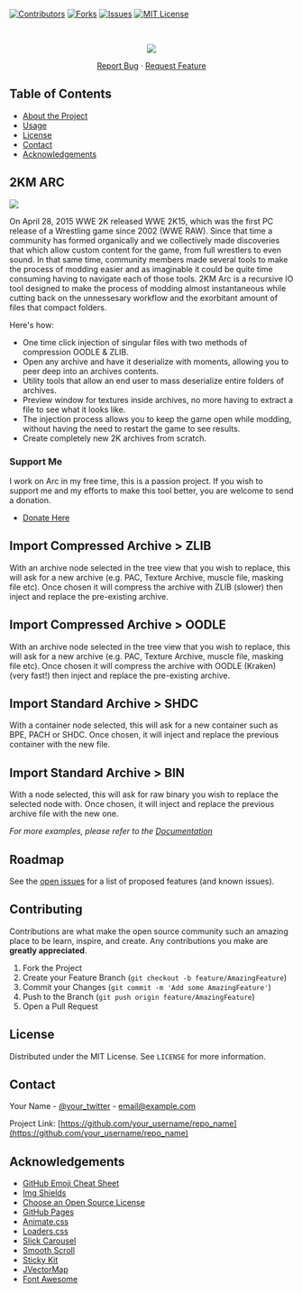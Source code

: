 <!-- PROJECT SHIELDS -->
<!--
*** I'm using markdown "reference style" links for readability.
*** Reference links are enclosed in brackets [ ] instead of parentheses ( ).
*** See the bottom of this document for the declaration of the reference variables
*** for contributors-url, forks-url, etc. This is an optional, concise syntax you may use.
*** https://www.markdownguide.org/basic-syntax/#reference-style-links
-->
[![Contributors][contributors-shield]][contributors-url]
[![Forks][forks-shield]][forks-url]
[![Issues][issues-shield]][issues-url]
[![MIT License][license-shield]][license-url]

<!-- PROJECT LOGO -->
<br />
<p align="center">
  <img src="http://2kmodz.com/2km-arc.png"/>
  <p align="center">
    <a href="https://github.com/othneildrew/Best-README-Template/issues">Report Bug</a>
    ·
    <a href="https://github.com/othneildrew/Best-README-Template/issues">Request Feature</a>
  </p>
</p>



<!-- TABLE OF CONTENTS -->
## Table of Contents

* [About the Project](#about-the-project)
* [Usage](#usage)
* [License](#license)
* [Contact](#contact)
* [Acknowledgements](#acknowledgements)


## 2KM ARC

<img src="https://i.imgur.com/F4KAijk.png"/>

On April 28, 2015 WWE 2K released WWE 2K15, which was the first PC release of a Wrestling game since 2002 (WWE RAW). Since that time a community has formed organically and we collectively made discoveries that which allow custom content for the game, from full wrestlers to even sound. In that same time, community members made several tools to make the process of modding easier and as imaginable it could be quite time consuming having to navigate each of those tools. 2KM Arc is a recursive IO tool designed to make the process of modding almost instantaneous while cutting back on the unnessesary workflow and the exorbitant amount of files that compact folders.

Here's how:
* One time click injection of singular files with two methods of compression OODLE & ZLIB.
* Open any archive and have it deserialize with moments, allowing you to peer deep into an archives contents.
* Utility tools that allow an end user to mass deserialize entire folders of archives.
* Preview window for textures inside archives, no more having to extract a file to see what it looks like.
* The injection process allows you to keep the game open while modding, without having the need to restart the game to see results.
* Create completely new 2K archives from scratch.

### Support Me
I work on Arc in my free time, this is a passion project. If you wish to support me and my efforts to make this tool better, you are welcome to send a donation. 
* [Donate Here](https://www.paypal.com/donate?token=G74NJrqBUTljEl7Y5x7oXiSwCwAbBv-cI6u0L8LBaz9vmzJQxQst23QRjWUj-PInMh4JDqwoKgYE5PjZ)

## Import Compressed Archive > ZLIB
With an archive node selected in the tree view that you wish to replace, this will ask for a new archive (e.g. PAC, Texture Archive, muscle file, masking file etc). Once chosen it will compress the archive with ZLIB (slower) then inject and replace the pre-existing archive.

## Import Compressed Archive > OODLE
With an archive node selected in the tree view that you wish to replace, this will ask for a new archive (e.g. PAC, Texture Archive, muscle file, masking file etc). Once chosen it will compress the archive with OODLE (Kraken) (very fast!) then inject and replace the pre-existing archive.

## Import Standard Archive > SHDC
With a container node selected, this will ask for a new container such as BPE, PACH or SHDC. Once chosen, it will inject and replace the previous container with the new file.

## Import Standard Archive > BIN
With a node selected, this will ask for raw binary you wish to replace the selected node with. Once chosen, it will inject and replace the previous archive file with the new one.


_For more examples, please refer to the [Documentation](https://example.com)_



<!-- ROADMAP -->
## Roadmap

See the [open issues](https://github.com/othneildrew/Best-README-Template/issues) for a list of proposed features (and known issues).



<!-- CONTRIBUTING -->
## Contributing

Contributions are what make the open source community such an amazing place to be learn, inspire, and create. Any contributions you make are **greatly appreciated**.

1. Fork the Project
2. Create your Feature Branch (`git checkout -b feature/AmazingFeature`)
3. Commit your Changes (`git commit -m 'Add some AmazingFeature'`)
4. Push to the Branch (`git push origin feature/AmazingFeature`)
5. Open a Pull Request



<!-- LICENSE -->
## License

Distributed under the MIT License. See `LICENSE` for more information.



<!-- CONTACT -->
## Contact

Your Name - [@your_twitter](https://twitter.com/your_username) - email@example.com

Project Link: [https://github.com/your_username/repo_name](https://github.com/your_username/repo_name)



<!-- ACKNOWLEDGEMENTS -->
## Acknowledgements
* [GitHub Emoji Cheat Sheet](https://www.webpagefx.com/tools/emoji-cheat-sheet)
* [Img Shields](https://shields.io)
* [Choose an Open Source License](https://choosealicense.com)
* [GitHub Pages](https://pages.github.com)
* [Animate.css](https://daneden.github.io/animate.css)
* [Loaders.css](https://connoratherton.com/loaders)
* [Slick Carousel](https://kenwheeler.github.io/slick)
* [Smooth Scroll](https://github.com/cferdinandi/smooth-scroll)
* [Sticky Kit](http://leafo.net/sticky-kit)
* [JVectorMap](http://jvectormap.com)
* [Font Awesome](https://fontawesome.com)





<!-- MARKDOWN LINKS & IMAGES -->
<!-- https://www.markdownguide.org/basic-syntax/#reference-style-links -->
[contributors-shield]: https://img.shields.io/github/contributors/othneildrew/Best-README-Template.svg?style=flat-square
[contributors-url]: https://github.com/othneildrew/Best-README-Template/graphs/contributors
[forks-shield]: https://img.shields.io/github/forks/othneildrew/Best-README-Template.svg?style=flat-square
[forks-url]: https://github.com/othneildrew/Best-README-Template/network/members
[stars-shield]: https://img.shields.io/github/stars/othneildrew/Best-README-Template.svg?style=flat-square
[stars-url]: https://github.com/othneildrew/Best-README-Template/stargazers
[issues-shield]: https://img.shields.io/github/issues/othneildrew/Best-README-Template.svg?style=flat-square
[issues-url]: https://github.com/othneildrew/Best-README-Template/issues
[license-shield]: https://img.shields.io/github/license/othneildrew/Best-README-Template.svg?style=flat-square
[license-url]: https://github.com/othneildrew/Best-README-Template/blob/master/LICENSE.txt
[linkedin-shield]: https://img.shields.io/badge/-LinkedIn-black.svg?style=flat-square&logo=linkedin&colorB=555
[linkedin-url]: https://linkedin.com/in/othneildrew
[product-screenshot]: images/screenshot.png
